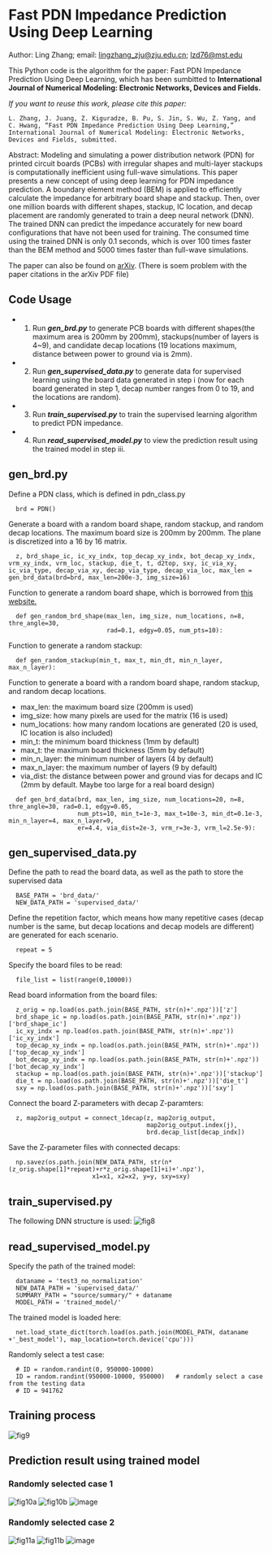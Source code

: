 # Fast PDN Impedance Prediction Using Deep Learning

Author: Ling Zhang; email: lingzhang_zju@zju.edu.cn; lzd76@mst.edu

This Python code is the algorithm for the paper: Fast PDN Impedance Prediction Using Deep Learning, which has been sumbitted to **International Journal of Numerical Modeling: Electronic Networks, Devices and Fields.**

_If you want to reuse this work, please cite this paper:_

`L. Zhang, J. Juang, Z. Kiguradze, B. Pu, S. Jin, S. Wu, Z. Yang, and C. Hwang, “Fast PDN Impedance Prediction Using Deep Learning,” International Journal of Numerical Modeling: Electronic Networks, Devices and Fields, submitted.`

Abstract: Modeling and simulating a power distribution network (PDN) for printed circuit boards (PCBs) with irregular shapes and multi-layer stackups is computationally inefficient using full-wave simulations. This paper presents a new concept of using deep learning for PDN impedance prediction. A boundary element method (BEM) is applied to efficiently calculate the impedance for arbitrary board shape and stackup. Then, over one million boards with different shapes, stackup, IC location, and decap placement are randomly generated to train a deep neural network (DNN). The trained DNN can predict the impedance accurately for new board configurations that have not been used for training. The consumed time using the trained DNN is only 0.1 seconds, which is over 100 times faster than the BEM method and 5000 times faster than full-wave simulations.


The paper can also be found on [arXiv](https://arxiv.org/pdf/2106.10693.pdf). (There is soem problem with the paper citations in the arXiv PDF file)

## Code Usage
- 1. Run **_gen_brd.py_** to generate PCB boards with different shapes(the maximum area is 200mm by 200mm), stackups(number of layers is 4~9), and candidate decap locations (19 locations maximum, distance between power to ground via is 2mm).
- 2. Run **_gen_supervised_data.py_** to generate data for supervised learning using the board data generated in step i (now for each board generated in step 1, decap number ranges from 0 to 19, and the locations are random). 
- 3. Run **_train_supervised.py_** to train the supervised learning algorithm to predict PDN impedance.
- 4. Run **_read_supervised_model.py_** to view the prediction result using the trained model in step iii.

## gen_brd.py
Define a PDN class, which is defined in pdn_class.py
```
  brd = PDN()
```
Generate a board with a random board shape, random stackup, and random decap locations.
The maximum board size is 200mm by 200mm. The plane is discretized into a 16 by 16 matrix. 
```
  z, brd_shape_ic, ic_xy_indx, top_decap_xy_indx, bot_decap_xy_indx, vrm_xy_indx, vrm_loc, stackup, die_t, t, d2top, sxy, ic_via_xy, ic_via_type, decap_via_xy, decap_via_type, decap_via_loc, max_len = gen_brd_data(brd=brd, max_len=200e-3, img_size=16)
```
Function to generate a random board shape, which is borrowed from [this website.](https://stackoverflow.com/questions/50731785/create-random-shape-contour-using-matplotlib)
```
  def gen_random_brd_shape(max_len, img_size, num_locations, n=8, thre_angle=30, 
                           rad=0.1, edgy=0.05, num_pts=10):
```
Function to generate a random stackup:
```
  def gen_random_stackup(min_t, max_t, min_dt, min_n_layer, max_n_layer):
```
Function to generate a board with a random board shape, random stackup, and random decap locations.
- max_len: the maximum board size (200mm is used)
- img_size: how many pixels are used for the matrix (16 is used)
- num_locations: how many random locations are generated (20 is used, IC location is also included)
- min_t: the minimum board thickness (1mm by default)
- max_t: the maximum board thickness (5mm by default)
- min_n_layer: the minimum number of layers (4 by default)
- max_n_layer: the maximum number of layers (9 by default)
- via_dist: the distance between power and ground vias for decaps and IC (2mm by default. Maybe too large for a real board design)

```
  def gen_brd_data(brd, max_len, img_size, num_locations=20, n=8, thre_angle=30, rad=0.1, edgy=0.05, 
                   num_pts=10, min_t=1e-3, max_t=10e-3, min_dt=0.1e-3, min_n_layer=4, max_n_layer=9, 
                   er=4.4, via_dist=2e-3, vrm_r=3e-3, vrm_l=2.5e-9):
```

## gen_supervised_data.py
Define the path to read the board data, as well as the path to store the supervised data
```
  BASE_PATH = 'brd_data/'
  NEW_DATA_PATH = 'supervised_data/'
```
Define the repetition factor, which means how many repetitive cases (decap number is the same, but decap locations and decap models are different) are generated for each scenario.
```
  repeat = 5
```
Specify the board files to be read:
```
  file_list = list(range(0,10000))
```
Read board information from the board files:
```
  z_orig = np.load(os.path.join(BASE_PATH, str(n)+'.npz'))['z']
  brd_shape_ic = np.load(os.path.join(BASE_PATH, str(n)+'.npz'))['brd_shape_ic']
  ic_xy_indx = np.load(os.path.join(BASE_PATH, str(n)+'.npz'))['ic_xy_indx']
  top_decap_xy_indx = np.load(os.path.join(BASE_PATH, str(n)+'.npz'))['top_decap_xy_indx']
  bot_decap_xy_indx = np.load(os.path.join(BASE_PATH, str(n)+'.npz'))['bot_decap_xy_indx']
  stackup = np.load(os.path.join(BASE_PATH, str(n)+'.npz'))['stackup']
  die_t = np.load(os.path.join(BASE_PATH, str(n)+'.npz'))['die_t']
  sxy = np.load(os.path.join(BASE_PATH, str(n)+'.npz'))['sxy']
```
Connect the board Z-parameters with decap Z-paramters:
```
  z, map2orig_output = connect_1decap(z, map2orig_output, 
                                      map2orig_output.index(j), 
                                      brd.decap_list[decap_indx])
```
Save the Z-parameter files with connected decaps:
```
  np.savez(os.path.join(NEW_DATA_PATH, str(n*(z_orig.shape[1]*repeat)+r*z_orig.shape[1]+i)+'.npz'), 
                       x1=x1, x2=x2, y=y, sxy=sxy)
```

## train_supervised.py
The following DNN structure is used:
![fig8](https://user-images.githubusercontent.com/33564605/122697528-1a0e8600-d278-11eb-9c41-bc02302d86c1.png)

## read_supervised_model.py
Specify the path of the trained model:
```
  dataname = 'test3_no_normalization'
  NEW_DATA_PATH = 'supervised_data/'
  SUMMARY_PATH = "source/summary/" + dataname
  MODEL_PATH = 'trained_model/'
```
The trained model is loaded here:
```
  net.load_state_dict(torch.load(os.path.join(MODEL_PATH, dataname +'_best_model'), map_location=torch.device('cpu')))
```
Randomly select a test case:
```
  # ID = random.randint(0, 950000-10000)
  ID = random.randint(950000-10000, 950000)   # randomly select a case from the testing data
  # ID = 941762
```

## Training process
![fig9](https://user-images.githubusercontent.com/33564605/122676465-d3d20c00-d210-11eb-9016-7033c914a353.png)

## Prediction result using trained model
### Randomly selected case 1
![fig10a](https://user-images.githubusercontent.com/33564605/122676504-f8c67f00-d210-11eb-8ff8-411e198de4eb.png)
![fig10b](https://user-images.githubusercontent.com/33564605/122676506-fb28d900-d210-11eb-8c13-18cb43768e62.png)
![image](https://user-images.githubusercontent.com/33564605/122676526-13005d00-d211-11eb-8aa1-f5728b8ed0f0.png)

### Randomly selected case 2
![fig11a](https://user-images.githubusercontent.com/33564605/122676579-3cb98400-d211-11eb-8d49-a4fb63d3d6d2.png)
![fig11b](https://user-images.githubusercontent.com/33564605/122676580-3e834780-d211-11eb-99c9-784052ce0864.png)
![image](https://user-images.githubusercontent.com/33564605/122676592-4c38cd00-d211-11eb-8664-fc47c3de7d0e.png)

